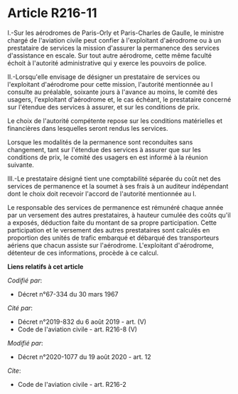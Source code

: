 # Article R216-11

I.-Sur les aérodromes de Paris-Orly et Paris-Charles de Gaulle, le ministre chargé de l'aviation civile peut confier à
l'exploitant d'aérodrome ou à un prestataire de services la mission d'assurer la permanence des services d'assistance en
escale. Sur tout autre aérodrome, cette même faculté échoit à l'autorité administrative qui y exerce les pouvoirs de police.

II.-Lorsqu'elle envisage de désigner un prestataire de services ou l'exploitant d'aérodrome pour cette mission, l'autorité
mentionnée au I consulte au préalable, soixante jours à l'avance au moins, le comité des usagers, l'exploitant d'aérodrome
et, le cas échéant, le prestataire concerné sur l'étendue des services à assurer, et sur les conditions de prix.

Le choix de l'autorité compétente repose sur les conditions matérielles et financières dans lesquelles seront rendus les
services.

Lorsque les modalités de la permanence sont reconduites sans changement, tant sur l'étendue des services à assurer que sur
les conditions de prix, le comité des usagers en est informé à la réunion suivante.

III.-Le prestataire désigné tient une comptabilité séparée du coût net des services de permanence et la soumet à ses frais à
un auditeur indépendant dont le choix doit recevoir l'accord de l'autorité mentionnée au I.

Le responsable des services de permanence est rémunéré chaque année par un versement des autres prestataires, à hauteur
cumulée des coûts qu'il a exposés, déduction faite du montant de sa propre participation. Cette participation et le versement
des autres prestataires sont calculés en proportion des unités de trafic embarqué et débarqué des transporteurs aériens que
chacun assiste sur l'aérodrome. L'exploitant d'aérodrome, détenteur de ces informations, procède à ce calcul.

**Liens relatifs à cet article**

_Codifié par_:

  - Décret n°67-334 du 30 mars 1967

_Cité par_:

  - Décret n°2019-832 du 6 août 2019 - art. (V)
  - Code de l'aviation civile - art. R216-8 (V)

_Modifié par_:

  - Décret n°2020-1077 du 19 août 2020 - art. 12

_Cite_:

  - Code de l'aviation civile - art. R216-2
